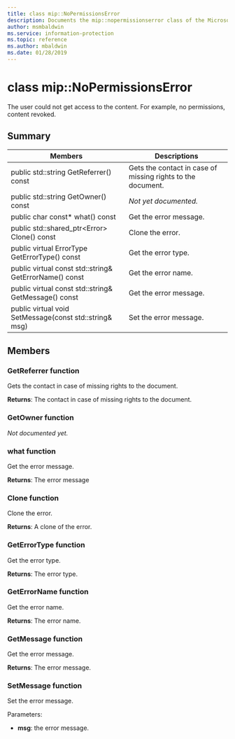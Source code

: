 ```yaml
---
title: class mip::NoPermissionsError 
description: Documents the mip::nopermissionserror class of the Microsoft Information Protection (MIP) SDK.
author: msmbaldwin
ms.service: information-protection
ms.topic: reference
ms.author: mbaldwin
ms.date: 01/28/2019
---
```


# class mip::NoPermissionsError 
The user could not get access to the content. For example, no permissions, content revoked.
  
## Summary
 Members                        | Descriptions                                
--------------------------------|---------------------------------------------
public std::string GetReferrer() const  |  Gets the contact in case of missing rights to the document.
public std::string GetOwner() const  | _Not yet documented._
public char const* what() const  |  Get the error message.
public std::shared_ptr\<Error\> Clone() const  |  Clone the error.
public virtual ErrorType GetErrorType() const  |  Get the error type.
public virtual const std::string& GetErrorName() const  |  Get the error name.
public virtual const std::string& GetMessage() const  |  Get the error message.
public virtual void SetMessage(const std::string& msg)  |  Set the error message.
  
## Members

### GetReferrer function
Gets the contact in case of missing rights to the document.

  
**Returns**: The contact in case of missing rights to the document.
  
### GetOwner function
_Not documented yet._

### what function
Get the error message.

  
**Returns**: The error message
  
### Clone function
Clone the error.

  
**Returns**: A clone of the error.
  
### GetErrorType function
Get the error type.

  
**Returns**: The error type.
  
### GetErrorName function
Get the error name.

  
**Returns**: The error name.
  
### GetMessage function
Get the error message.

  
**Returns**: The error message.
  
### SetMessage function
Set the error message.

Parameters:  
* **msg**: the error message.